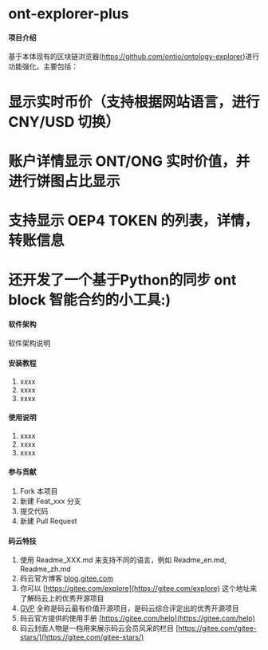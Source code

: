 # ont-explorer-plus

#### 项目介绍
基于本体现有的区块链浏览器(https://github.com/ontio/ontology-explorer)进行功能强化，主要包括：
# 显示实时币价（支持根据网站语言，进行 CNY/USD 切换）
# 账户详情显示 ONT/ONG 实时价值，并进行饼图占比显示
# 支持显示 OEP4 TOKEN 的列表，详情，转账信息
# 还开发了一个基于Python的同步 ont block 智能合约的小工具:)





#### 软件架构
软件架构说明


#### 安装教程

1. xxxx
2. xxxx
3. xxxx

#### 使用说明

1. xxxx
2. xxxx
3. xxxx

#### 参与贡献

1. Fork 本项目
2. 新建 Feat_xxx 分支
3. 提交代码
4. 新建 Pull Request


#### 码云特技

1. 使用 Readme\_XXX.md 来支持不同的语言，例如 Readme\_en.md, Readme\_zh.md
2. 码云官方博客 [blog.gitee.com](https://blog.gitee.com)
3. 你可以 [https://gitee.com/explore](https://gitee.com/explore) 这个地址来了解码云上的优秀开源项目
4. [GVP](https://gitee.com/gvp) 全称是码云最有价值开源项目，是码云综合评定出的优秀开源项目
5. 码云官方提供的使用手册 [https://gitee.com/help](https://gitee.com/help)
6. 码云封面人物是一档用来展示码云会员风采的栏目 [https://gitee.com/gitee-stars/](https://gitee.com/gitee-stars/)